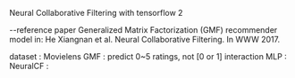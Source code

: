 Neural Collaborative Filtering with tensorflow 2


--reference paper
Generalized Matrix Factorization (GMF) recommender model in:
He Xiangnan et al. Neural Collaborative Filtering. In WWW 2017.  



dataset : Movielens
GMF : predict 0~5 ratings, not [0 or 1] interaction
MLP :
NeuralCF :
 
